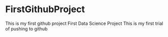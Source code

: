# FirstGithubProject
This is my first github project
First Data Science Project
This is my first trial of pushing to github
